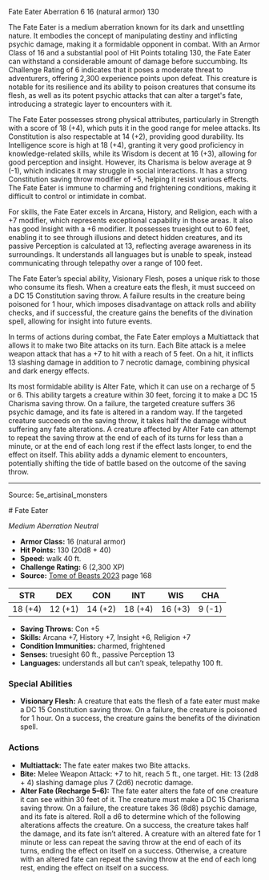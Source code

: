 <MonsterName/>Fate Eater</MonsterName>
<CreatureType/>Aberration</CreatureType>
<CR/>6</CR>
<AC/>16 (natural armor)</AC>
<HP/>130</HP>
<summary>The Fate Eater is a medium aberration known for its dark and unsettling nature. It embodies the concept of manipulating destiny and inflicting psychic damage, making it a formidable opponent in combat. With an Armor Class of 16 and a substantial pool of Hit Points totaling 130, the Fate Eater can withstand a considerable amount of damage before succumbing. Its Challenge Rating of 6 indicates that it poses a moderate threat to adventurers, offering 2,300 experience points upon defeat. This creature is notable for its resilience and its ability to poison creatures that consume its flesh, as well as its potent psychic attacks that can alter a target's fate, introducing a strategic layer to encounters with it.</summary>

<detail>

The Fate Eater possesses strong physical attributes, particularly in Strength with a score of 18 (+4), which puts it in the good range for melee attacks. Its Constitution is also respectable at 14 (+2), providing good durability. Its Intelligence score is high at 18 (+4), granting it very good proficiency in knowledge-related skills, while its Wisdom is decent at 16 (+3), allowing for good perception and insight. However, its Charisma is below average at 9 (-1), which indicates it may struggle in social interactions. It has a strong Constitution saving throw modifier of +5, helping it resist various effects. The Fate Eater is immune to charming and frightening conditions, making it difficult to control or intimidate in combat.

For skills, the Fate Eater excels in Arcana, History, and Religion, each with a +7 modifier, which represents exceptional capability in those areas. It also has good Insight with a +6 modifier. It possesses truesight out to 60 feet, enabling it to see through illusions and detect hidden creatures, and its passive Perception is calculated at 13, reflecting average awareness in its surroundings. It understands all languages but is unable to speak, instead communicating through telepathy over a range of 100 feet.

The Fate Eater’s special ability, Visionary Flesh, poses a unique risk to those who consume its flesh. When a creature eats the flesh, it must succeed on a DC 15 Constitution saving throw. A failure results in the creature being poisoned for 1 hour, which imposes disadvantage on attack rolls and ability checks, and if successful, the creature gains the benefits of the divination spell, allowing for insight into future events.

In terms of actions during combat, the Fate Eater employs a Multiattack that allows it to make two Bite attacks on its turn. Each Bite attack is a melee weapon attack that has a +7 to hit with a reach of 5 feet. On a hit, it inflicts 13 slashing damage in addition to 7 necrotic damage, combining physical and dark energy effects.

Its most formidable ability is Alter Fate, which it can use on a recharge of 5 or 6. This ability targets a creature within 30 feet, forcing it to make a DC 15 Charisma saving throw. On a failure, the targeted creature suffers 36 psychic damage, and its fate is altered in a random way. If the targeted creature succeeds on the saving throw, it takes half the damage without suffering any fate alterations. A creature affected by Alter Fate can attempt to repeat the saving throw at the end of each of its turns for less than a minute, or at the end of each long rest if the effect lasts longer, to end the effect on itself. This ability adds a dynamic element to encounters, potentially shifting the tide of battle based on the outcome of the saving throw.</detail>



---

Source: 5e_artisinal_monsters

<statblock>
# Fate Eater

*Medium* *Aberration* *Neutral*

- **Armor Class:** 16 (natural armor)
- **Hit Points:** 130 (20d8 + 40)
- **Speed:** walk 40 ft.
- **Challenge Rating:** 6 (2,300 XP)
- **Source:** [Tome of Beasts 2023](https://koboldpress.com/kpstore/product/tome-of-beasts-1-2023-edition/) page 168

| STR | DEX | CON | INT | WIS | CHA |
| --- | --- | --- | --- | --- | --- |
| 18 (+4) | 12 (+1) | 14 (+2) | 18 (+4) | 16 (+3) | 9 (-1) |

- **Saving Throws**: Con +5
- **Skills:** Arcana +7, History +7, Insight +6, Religion +7
- **Condition Immunities:** charmed, frightened
- **Senses:** truesight 60 ft., passive Perception 13
- **Languages:** understands all but can’t speak, telepathy 100 ft.

### Special Abilities

- **Visionary Flesh:** A creature that eats the flesh of a fate eater must make a DC 15 Constitution saving throw. On a failure, the creature is poisoned for 1 hour. On a success, the creature gains the benefits of the divination spell.

### Actions

- **Multiattack:** The fate eater makes two Bite attacks.
- **Bite:** Melee Weapon Attack: +7 to hit, reach 5 ft., one target. Hit: 13 (2d8 + 4) slashing damage plus 7 (2d6) necrotic damage.
- **Alter Fate (Recharge 5–6):** The fate eater alters the fate of one creature it can see within 30 feet of it. The creature must make a DC 15 Charisma saving throw. On a failure, the creature takes 36 (8d8) psychic damage, and its fate is altered. Roll a d6 to determine which of the following alterations affects the creature. On a success, the creature takes half the damage, and its fate isn’t altered. A creature with an altered fate for 1 minute or less can repeat the saving throw at the end of each of its turns, ending the effect on itself on a success. Otherwise, a creature with an altered fate can repeat the saving throw at the end of each long rest, ending the effect on itself on a success.
</statblock>


